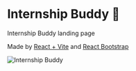 # Internship Buddy 🚀

Internship Buddy landing page

Made by [React + Vite](https://vitejs.dev/guide/) and [React Bootstrap](https://react-bootstrap.github.io/)

![Internship Buddy](https://dev-to-uploads.s3.amazonaws.com/uploads/articles/e88qktrmbdky12723spw.png)
